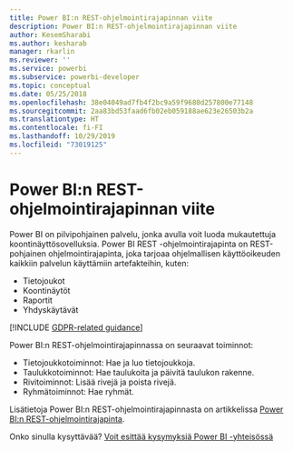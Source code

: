 ```yaml
---
title: Power BI:n REST-ohjelmointirajapinnan viite
description: Power BI:n REST-ohjelmointirajapinnan viite
author: KesemSharabi
ms.author: kesharab
manager: rkarlin
ms.reviewer: ''
ms.service: powerbi
ms.subservice: powerbi-developer
ms.topic: conceptual
ms.date: 05/25/2018
ms.openlocfilehash: 38e04049ad7fb4f2bc9a59f9680d257800e77148
ms.sourcegitcommit: 2aa83bd53faad6fb02eb059188ae623e26503b2a
ms.translationtype: HT
ms.contentlocale: fi-FI
ms.lasthandoff: 10/29/2019
ms.locfileid: "73019125"
---
```

# <a name="power-bi-rest-api-reference"></a>Power BI:n REST-ohjelmointirajapinnan viite

Power BI on pilvipohjainen palvelu, jonka avulla voit luoda mukautettuja koontinäyttösovelluksia. Power BI REST -ohjelmointirajapinta on REST-pohjainen ohjelmointirajapinta, joka tarjoaa ohjelmallisen käyttöoikeuden kaikkiin palvelun käyttämiin artefakteihin, kuten:
* Tietojoukot
* Koontinäytöt
* Raportit
* Yhdyskäytävät

[!INCLUDE [GDPR-related guidance](../includes/gdpr-hybrid-note.md)]

Power BI:n REST-ohjelmointirajapinnassa on seuraavat toiminnot:

* Tietojoukkotoiminnot: Hae ja luo tietojoukkoja.
* Taulukkotoiminnot: Hae taulukoita ja päivitä taulukon rakenne.
* Rivitoiminnot: Lisää rivejä ja poista rivejä.
* Ryhmätoiminnot: Hae ryhmät.

Lisätietoja Power BI:n REST-ohjelmointirajapinnasta on artikkelissa [Power BI:n REST-ohjelmointirajapinta](https://docs.microsoft.com/rest/api/power-bi/).

Onko sinulla kysyttävää? [Voit esittää kysymyksiä Power BI -yhteisössä](http://community.powerbi.com/)